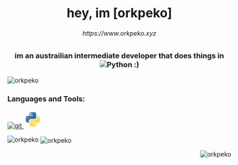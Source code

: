 <h1 align="center">hey, im [orkpeko]</h1>
<h6 align="center">https://www.orkpeko.xyz</h1>
<h3 align="center">im an austrailian intermediate developer that does things in <img alt="Python" src="https://img.shields.io/badge/python-%2314354C.svg?style=for-the-badge&logo=python&logoColor=white"/> :) <br></h3>

<p align="left"> <img src="https://komarev.com/ghpvc/?username=orkpeko&label=Views&color=000000&style=flat" alt="orkpeko" /> </p>

<h3 align="left">Languages and Tools:</h3>
<p align="left"> <a href="https://git-scm.com/" target="_blank"> <img src="https://www.vectorlogo.zone/logos/git-scm/git-scm-icon.svg" alt="git" width="40" height="40"/> </a> <a href="https://www.python.org" target="_blank"> <img src="https://raw.githubusercontent.com/devicons/devicon/master/icons/python/python-original.svg" alt="python" width="40" height="40"/> </a> </p>

<p><img align="left" src="https://github-readme-stats.vercel.app/api/top-langs?username=orkpeko&show_icons=true&theme=midnight-purple&locale=en&layout=compact" alt="orkpeko" /></p>

<p>&nbsp;<img align="center" src="https://github-readme-stats.vercel.app/api?username=orkpeko&show_icons=true&theme=midnight-purple&locale=en" alt="orkpeko" /></p>

<p><img align="right" src="https://github-readme-streak-stats.herokuapp.com/?user=orkpeko&theme=midnight-purple" alt="orkpeko" /></p>
